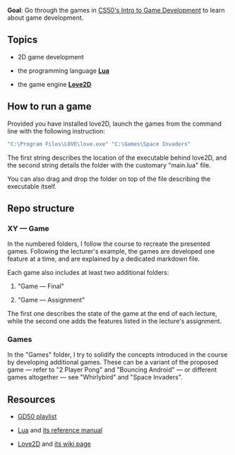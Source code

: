 **Goal**: Go through the games in [CS50's Intro to Game Development](https://www.youtube.com/playlist?list=PLWKjhJtqVAbluXJKKbCIb4xd7fcRkpzoz) to learn about game development.

## Topics

- 2D game development

- the programming language [**Lua**](https://www.lua.org/)

- the game engine [**Love2D**](https://love2d.org/)

## How to run a game

Provided you have installed love2D, launch the games from the command line with the following instruction:

```bash
"C:\Program Files\LOVE\love.exe" "C:\Games\Space Invaders"
```

The first string describes the location of the executable behind love2D, and the second string details the folder with the customary "main.lua" file.

You can also drag and drop the folder on top of the file describing the executable itself.

## Repo structure

### XY — Game

In the numbered folders, I follow the course to recreate the presented games. Following the lecturer's example, the games are developed one feature at a time, and are explained by a dedicated markdown file.

Each game also includes at least two additional folders:

1. "Game — Final"

2. "Game — Assignment"

The first one describes the state of the game at the end of each lecture, while the second one adds the features listed in the lecture's assignment.

### Games

In the "Games" folder, I try to solidify the concepts introduced in the course by developing additional games. These can be a variant of the proposed game — refer to "2 Player Pong" and "Bouncing Android" — or different games altogether — see "Whirlybird" and "Space Invaders".

## Resources

- [GD50 playlist](https://www.youtube.com/playlist?list=PLWKjhJtqVAbluXJKKbCIb4xd7fcRkpzoz)

- [Lua](https://www.lua.org) and [its reference manual](https://www.lua.org/manual/5.4/)

- [Love2D](https://love2d.org/) and [its wiki page](https://love2d.org/wiki/Main_Page)
